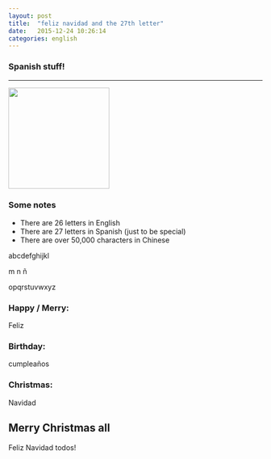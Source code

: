 ```yaml
---
layout: post
title:  "feliz navidad and the 27th letter"
date:   2015-12-24 10:26:14
categories: english
---
```

### Spanish stuff!
-----------

<img width='200' src="http://aretheyoldenough.com/wp-content/uploads/2014/12/dora-the-explorer.jpg" />


### Some notes

- There are 26 letters in English 
- There are 27 letters in Spanish (just to be special)
- There are over 50,000 characters in Chinese 


abcdefghijkl

m n ñ  

opqrstuvwxyz


### Happy / Merry:

Feliz

###  Birthday:

cumpleaños

###  Christmas:

Navidad


## Merry Christmas all

Feliz Navidad todos!



